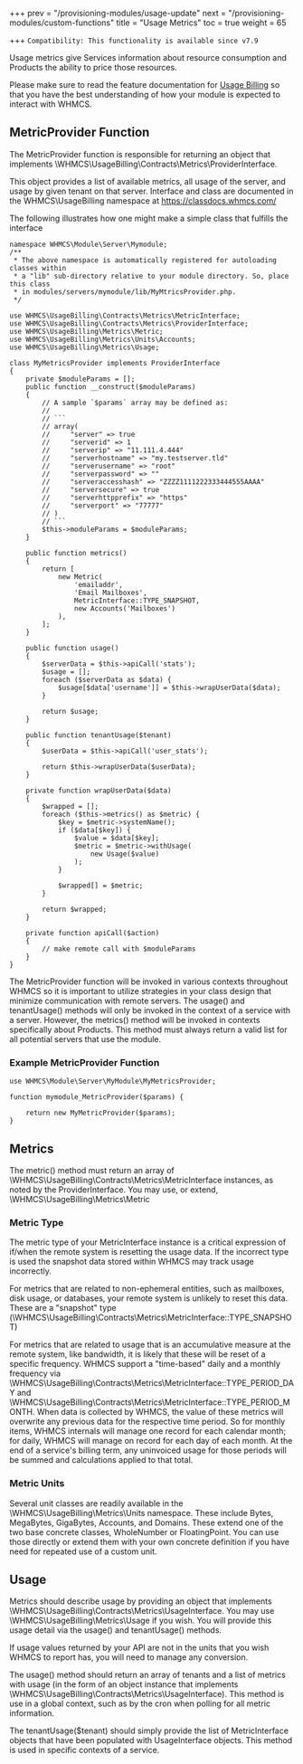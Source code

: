 +++
prev = "/provisioning-modules/usage-update"
next = "/provisioning-modules/custom-functions"
title = "Usage Metrics"
toc = true
weight = 65

+++
`Compatibility: This functionality is available since v7.9`

Usage metrics give Services information about resource consumption and Products
the ability to price those resources.

Please make sure to read the feature documentation for 
[Usage Billing](https://docs.whmcs.com/Usage_Billing) so that you have the best
understanding of how your module is expected to interact with WHMCS.

## MetricProvider Function
The MetricProvider function is responsible for returning an object that implements
\WHMCS\UsageBilling\Contracts\Metrics\ProviderInterface.   

This object provides a list of available metrics, all usage of the server, and
usage by given tenant on that server.
Interface and class are documented in the WHMCS\UsageBilling namespace at https://classdocs.whmcs.com/

The following illustrates how one might make a simple class that fulfills the interface
```
namespace WHMCS\Module\Server\Mymodule;
/**
 * The above namespace is automatically registered for autoloading classes within
 * a "lib" sub-directory relative to your module directory. So, place this class 
 * in modules/servers/mymodule/lib/MyMtricsProvider.php. 
 */

use WHMCS\UsageBilling\Contracts\Metrics\MetricInterface;
use WHMCS\UsageBilling\Contracts\Metrics\ProviderInterface;
use WHMCS\UsageBilling\Metrics\Metric;
use WHMCS\UsageBilling\Metrics\Units\Accounts;
use WHMCS\UsageBilling\Metrics\Usage;

class MyMetricsProvider implements ProviderInterface
{
    private $moduleParams = [];
    public function __construct($moduleParams)
    {
        // A sample `$params` array may be defined as:
        //
        // ```
        // array(
        //     "server" => true
        //     "serverid" => 1
        //     "serverip" => "11.111.4.444"
        //     "serverhostname" => "my.testserver.tld"
        //     "serverusername" => "root"
        //     "serverpassword" => ""
        //     "serveraccesshash" => "ZZZZ1111222333444555AAAA"
        //     "serversecure" => true
        //     "serverhttpprefix" => "https"
        //     "serverport" => "77777"
        // )
        // ```
        $this->moduleParams = $moduleParams;
    }

    public function metrics()
    {
        return [
            new Metric(
                'emailaddr',
                'Email Mailboxes',
                MetricInterface::TYPE_SNAPSHOT,
                new Accounts('Mailboxes')
            ),
        ];
    }

    public function usage()
    {
        $serverData = $this->apiCall('stats');
        $usage = [];
        foreach ($serverData as $data) {
            $usage[$data['username']] = $this->wrapUserData($data);
        }
        
        return $usage;
    }
    
    public function tenantUsage($tenant)
    {
        $userData = $this->apiCall('user_stats');
        
        return $this->wrapUserData($userData);
    }

    private function wrapUserData($data)
    {
        $wrapped = [];
        foreach ($this->metrics() as $metric) {
            $key = $metric->systemName();
            if ($data[$key]) {
                $value = $data[$key];
                $metric = $metric->withUsage(
                    new Usage($value)
                );
            }
            
            $wrapped[] = $metric;
        }
        
        return $wrapped;
    }
    
    private function apiCall($action)
    {
        // make remote call with $moduleParams
    }
}
```

The MetricProvider function will be invoked in various contexts throughout WHMCS
so it is important to utilize strategies in your class design that minimize
communication with remote servers.  The usage() and tenantUsage() methods will
only be invoked in the context of a service with a server.  However, the metrics()
method will be invoked in contexts specifically about Products. This method
must always return a valid list for all potential servers that use the module.

### Example MetricProvider Function <a id="example-function"></a>

```
use WHMCS\Module\Server\MyModule\MyMetricsProvider;

function mymodule_MetricProvider($params) {

    return new MyMetricProvider($params);
}
```

## Metrics
The metric() method must return an array of \WHMCS\UsageBilling\Contracts\Metrics\MetricInterface 
instances, as noted by the ProviderInterface.  You may use, or extend, \WHMCS\UsageBilling\Metrics\Metric

### Metric Type
The metric type of your MetricInterface instance is a critical expression of 
if/when the remote system is resetting the usage data.  If the incorrect type is
used the snapshot data stored within WHMCS may track usage incorrectly.

For metrics that are related to non-ephemeral entities, such as mailboxes, disk 
usage, or databases, your remote system is unlikely to reset this data.  These
are a "snapshot" type (\WHMCS\UsageBilling\Contracts\Metrics\MetricInterface::TYPE_SNAPSHOT)

For metrics that are related to usage that is an accumulative measure at the
remote system, like bandwidth, it is likely that these will be reset of a 
specific frequency.  WHMCS support a "time-based" daily and a monthly frequency via \WHMCS\UsageBilling\Contracts\Metrics\MetricInterface::TYPE_PERIOD_DAY
and \WHMCS\UsageBilling\Contracts\Metrics\MetricInterface::TYPE_PERIOD_MONTH. When data
is collected by WHMCS, the value of these metrics will overwrite any previous
data for the respective time period.  So for monthly items, WHMCS internals will
manage one record for each calendar month; for daily, WHMCS will manage on
record for each day of each month.  At the end of a service's billing term, any
uninvoiced usage for those periods will be summed and calculations applied to
that total.
  
### Metric Units
Several unit classes are readily available in the \WHMCS\UsageBilling\Metrics\Units
namespace.  These include Bytes, MegaBytes, GigaBytes, Accounts, and Domains.  These
extend one of the two base concrete classes, WholeNumber or FloatingPoint. You can use
those directly or extend them with your own concrete definition if you have need
for repeated use of a custom unit.

## Usage
Metrics should describe usage by providing an object that implements
\WHMCS\UsageBilling\Contracts\Metrics\UsageInterface.
You may use \WHMCS\UsageBilling\Metrics\Usage if you wish.  You will provide this
usage detail via the usage() and tenantUsage() methods.

If usage values returned by your API are not in the units that you wish WHMCS to
report has, you will need to manage any conversion.

The usage() method should return an array of tenants and a list of metrics with
usage (in the form of an object instance that implements \WHMCS\UsageBilling\Contracts\Metrics\UsageInterface).
This method is use in a global context, such as by the cron when polling for all
metric information.

The tenantUsage($tenant) should simply provide the list of MetricInterface objects
 that have been populated with UsageInterface objects.  This method
is used in specific contexts of a service. 

 
